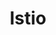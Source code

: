 ---
codehost: https://github.com/https://github.com/istio/istio
logohandle: istioio
sort: istio
stackoverflow: https://stackoverflow.com/questions/tagged/istio
title: Istio
twitter: https://x.com/IstioMesh
website: https://istio.io/
---